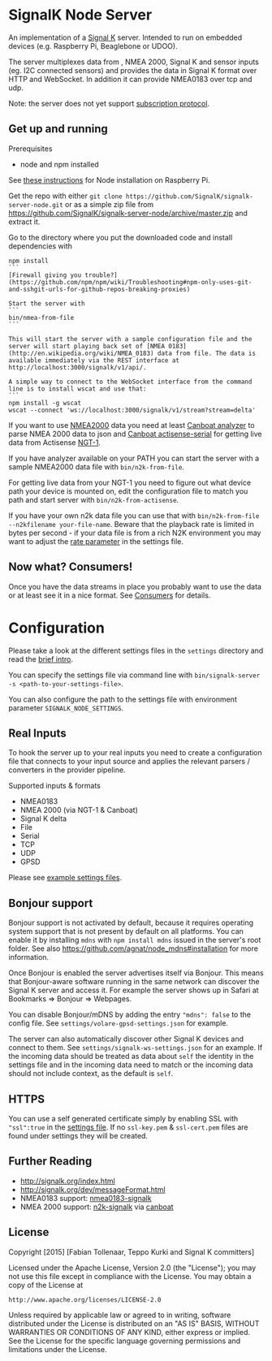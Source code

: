 SignalK Node Server
================

An implementation of a [Signal K](http://signalk.org) server. Intended to run on embedded devices (e.g. Raspberry Pi, Beaglebone or UDOO).

The server multiplexes data from , NMEA 2000, Signal K and sensor inputs (eg. I2C connected sensors) and provides the data in Signal K format over HTTP and WebSocket. In addition it can provide NMEA0183 over tcp and udp.

Note: the server does not yet support [subscription protocol](https://github.com/SignalK/signalk-server-node/issues/35).

Get up and running
------------------
Prerequisites
* node and npm installed

See [these instructions](https://github.com/joyent/node/wiki/Installing-Node.js-via-package-manager#debian-and-ubuntu-based-linux-distributions) for Node installation on Raspberry Pi.

Get the repo with either `git clone https://github.com/SignalK/signalk-server-node.git`
or as a simple zip file from https://github.com/SignalK/signalk-server-node/archive/master.zip and extract it.

Go to the directory where you put the downloaded code and install dependencies with
````
npm install
```
[Firewall giving you trouble?](https://github.com/npm/npm/wiki/Troubleshooting#npm-only-uses-git-and-sshgit-urls-for-github-repos-breaking-proxies)

Start the server with
```
bin/nmea-from-file
```

This will start the server with a sample configuration file and the server will start playing back set of [NMEA 0183](http://en.wikipedia.org/wiki/NMEA_0183) data from file. The data is available immediately via the REST interface at http://localhost:3000/signalk/v1/api/.

A simple way to connect to the WebSocket interface from the command line is to install wscat and use that:
```
npm install -g wscat
wscat --connect 'ws://localhost:3000/signalk/v1/stream?stream=delta'
````

If you want to use [NMEA2000](http://en.wikipedia.org/wiki/NMEA_2000) data you need at least [Canboat analyzer](https://github.com/canboat/canboat/wiki/analyzer) to parse NMEA 2000 data to json and [Canboat actisense-serial](https://github.com/canboat/canboat/wiki/actisense-serial) for getting live data from Actisense [NGT-1](http://www.actisense.com/products/nmea-2000/ngt-1/ngt-1).

If you have analyzer available on your PATH you can start the server with a sample NMEA2000 data file with `bin/n2k-from-file`.

For getting live data from your NGT-1 you need to figure out what device path your device is mounted on, edit the configuration file to match you path and start server with `bin/n2k-from-actisense`.

If you have your own n2k data file you can use that with `bin/n2k-from-file --n2kfilename your-file-name`. Beware that the playback rate is limited in bytes per second - if your data file is from a rich N2K environment you may want to adjust the [rate parameter](https://github.com/SignalK/signalk-server-node/blob/master/settings/aava-file-settings.json#L27) in the settings file.

Now what? Consumers!
---------------

Once you have the data streams in place you probably want to use the data or at least see it in a nice format. See [Consumers](https://github.com/SignalK/signalk-server-node/blob/master/CONSUMERS.md) for details.

Configuration
=============

Please take a look at the different settings files in the `settings` directory and read the [brief intro](http://blog.emilecantin.com/web/sysadmin/iot/javascript/sailing/2016/03/19/arduino-signalk-part-2.html).

You can specify the settings file via command line with `bin/signalk-server -s <path-to-your-settings-file>`.

You can also configure the path to the settings file with environment parameter `SIGNALK_NODE_SETTINGS`.

Real Inputs
---------------
To hook the server up to your real inputs you need to create a configuration file that connects to your input source and applies the relevant parsers / converters in the provider pipeline.

Supported inputs & formats
- NMEA0183
- NMEA 2000 (via NGT-1 & Canboat)
- Signal K delta
- File
- Serial
- TCP
- UDP
- GPSD

Please see [example settings files](https://github.com/SignalK/signalk-server-node/tree/master/settings).


Bonjour support
---------------

Bonjour support is not activated by default, because it requires operating system support that is not present by default on all platforms. You can enable it by installing `mdns` with `npm install mdns` issued in the server's root folder. See also https://github.com/agnat/node_mdns#installation for more information.

Once Bonjour is enabled the server advertises itself via Bonjour. This means that Bonjour-aware software running in the same network can discover the Signal K server and access it. For example the server shows up in Safari at Bookmarks => Bonjour => Webpages.

You can disable Bonjour/mDNS by adding the entry `"mdns": false` to the config file. See `settings/volare-gpsd-settings.json` for example.

The server can also automatically discover other Signal K devices and connect to them. See `settings/signalk-ws-settings.json` for an example. If the incoming data should be treated as data about `self` the identity in the settings file and in the incoming data need to match or the incoming data should not include context, as the default is `self`.

HTTPS
-----
You can use a self generated certificate simply by enabling SSL with `"ssl":true` in the [settings file](./tree/master/settings/aava-ssl-file-settings.json). If no `ssl-key.pem` & `ssl-cert.pem` files are found under settings they will be created.

Further Reading
---------------
* http://signalk.org/index.html
* http://signalk.org/dev/messageFormat.html
* NMEA0183 support: [nmea0183-signalk](https://github.com/SignalK/signalk-parser-nmea0183)
* NMEA 2000 support: [n2k-signalk](https://github.com/SignalK/n2k-signalk) via [canboat](https://github.com/canboat/canboat)


License
-------
Copyright [2015] [Fabian Tollenaar, Teppo Kurki and Signal K committers]

Licensed under the Apache License, Version 2.0 (the "License");
you may not use this file except in compliance with the License.
You may obtain a copy of the License at

    http://www.apache.org/licenses/LICENSE-2.0

Unless required by applicable law or agreed to in writing, software
distributed under the License is distributed on an "AS IS" BASIS,
WITHOUT WARRANTIES OR CONDITIONS OF ANY KIND, either express or implied.
See the License for the specific language governing permissions and
limitations under the License.
